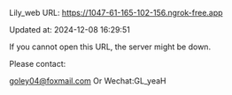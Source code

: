 Lily_web URL: https://1047-61-165-102-156.ngrok-free.app

Updated at: 2024-12-08 16:29:51

If you cannot open this URL, the server might be down.

Please contact: 

goley04@foxmail.com Or Wechat:GL_yeaH